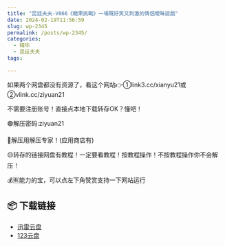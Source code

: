 ```yaml
---
title: "昆廷夫夫-V066《糖果挑戰》一場既好笑又刺激的情侶曖昧遊戲"
date: 2024-02-19T11:56:59
slug: wp-2345
permalink: /posts/wp-2345/
categories:
  - 精华
  - 昆廷夫夫
tags:

---
```


如果两个网盘都没有资源了，看这个网站👉①link3.cc/xianyu21或②vlink.cc/ziyuan21

不需要注册账号！直接点本地下载转存OK？懂吧！

🟢解压密码:ziyuan21

🔵解压用解压专家！(应用商店有)

🟡转存的链接网盘有教程！一定要看教程！按教程操作！不按教程操作你不会解压！

💰🈶能力的宝，可以点左下角赞赏支持一下网站运行

## 📦 下载链接
- [迅雷云盘](https://blziyuan21.com/pay-download/2345?key=fed9b8c39e&down_id=0)
- [123云盘](https://blziyuan21.com/pay-download/2345?key=fed9b8c39e&down_id=1)

